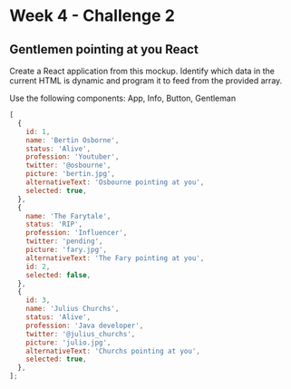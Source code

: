 # Week 4 - Challenge 2

## Gentlemen pointing at you React

Create a React application from this mockup. Identify which data in the current HTML is dynamic and program it to feed from the provided array.

Use the following components: App, Info, Button, Gentleman

```js
[
  {
    id: 1,
    name: 'Bertin Osborne',
    status: 'Alive',
    profession: 'Youtuber',
    twitter: '@osbourne',
    picture: 'bertin.jpg',
    alternativeText: 'Osbourne pointing at you',
    selected: true,
  },
  {
    name: 'The Farytale',
    status: 'RIP',
    profession: 'Influencer',
    twitter: 'pending',
    picture: 'fary.jpg',
    alternativeText: 'The Fary pointing at you',
    id: 2,
    selected: false,
  },
  {
    id: 3,
    name: 'Julius Churchs',
    status: 'Alive',
    profession: 'Java developer',
    twitter: '@julius_churchs',
    picture: 'julio.jpg',
    alternativeText: 'Churchs pointing at you',
    selected: true,
  },
];
```
